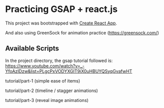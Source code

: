 # Practicing GSAP + react.js

This project was bootstrapped with [Create React App](https://github.com/facebook/create-react-app).

And also using GreenSock for animation practice (https://greensock.com/)

## Available Scripts

In the project directory, the gsap tutorial followed is:
https://www.youtube.com/watch?v=_-YfoAzIDzw&list=PLgcPxVODYXGIT9iX0uHBUYQSyqGvafwHT

tutorial/part-1 (simple ease of items)

tutorial/part-2 (timeline / stagger animations)

tutorial/part-3 (reveal image animations)
